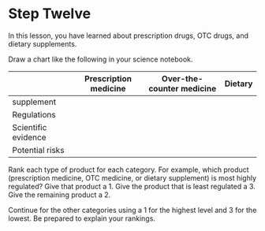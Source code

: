 # Step Twelve

In this lesson, you have learned about prescription drugs, OTC drugs, and dietary supplements.

Draw a chart like the following in your science notebook.




|&nbsp;|Prescription medicine|Over-the-counter medicine|Dietary|
| ---| ---| ---|---|
| supplement | &nbsp; | &nbsp; | &nbsp;  |
| Regulations | &nbsp; | &nbsp; | &nbsp; |
| Scientific evidence | &nbsp; | &nbsp; | &nbsp; |
| Potential risks | &nbsp;  | &nbsp;  | &nbsp; |


Rank each type of product for each category. For example, which product (prescription medicine, OTC medicine, or dietary supplement) is most highly regulated? Give that product a 1. Give the product that is least regulated a 3. Give the remaining product a 2.

Continue for the other categories using a 1 for the highest level and 3 for the lowest. Be prepared to explain your rankings.
